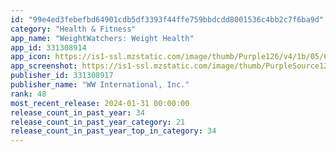 ```yaml
---
id: "99e4ed3febefbd64901cdb5df3393f44ffe759bbdcdd8001536c4bb2c7f6ba9d"
category: "Health & Fitness"
app_name: "WeightWatchers: Weight Health"
app_id: 331308914
app_icon: https://is1-ssl.mzstatic.com/image/thumb/Purple126/v4/1b/05/61/1b0561f3-2594-f2c6-2c56-4ad4be64b5ea/AppIcon-0-0-1x_U007emarketing-0-7-0-85-220.png/1024x1024bb.png
app_screenshot: https://is1-ssl.mzstatic.com/image/thumb/PurpleSource126/v4/cc/b4/96/ccb49631-2edd-7e87-b5f5-4e0c200a08f7/23d34a31-e563-4e9b-8d67-84f68d2da704_Copy_of_1_-_US_iphone_6.5.png/1284x2778bb.png
publisher_id: 331308917
publisher_name: "WW International, Inc."
rank: 48
most_recent_release: 2024-01-31 00:00:00
release_count_in_past_year: 34
release_count_in_past_year_category: 21
release_count_in_past_year_top_in_category: 34
---
```

